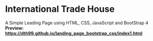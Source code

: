 # International Trade House
A Simple Leading Page using HTML, CSS, JavaScript and BootStrap 4
**Preview:  https://dth99.github.io/landing_page_bootstrap_css/index1.html**
